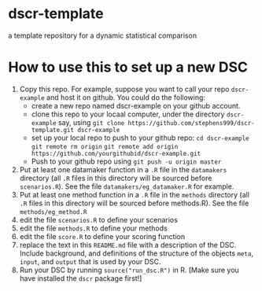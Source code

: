 # dscr-template
a template repository for a dynamic statistical comparison

# How to use this to set up a new DSC

1. Copy this repo. For example, suppose you want to call your repo `dscr-example` and host it on github. You could do the following:
    * create a new repo named dscr-example on your github account.
    * clone this repo to your locaal computer, under the directory `dscr-example` say, using `git clone https://github.com/stephens999/dscr-template.git dscr-example`
    * set up your local repo to push to your github repo: `cd dscr-example` `git remote rm origin` `git remote add origin https://github.com/yourgithubid/dscr-example.git`
    * Push to your github repo using `git push -u origin master`
2. Put at least one datamaker function in a `.R` file in the `datamakers` directory (all `.R` files in this directory will be sourced before `scenarios.R`). See the file `datamakers/eg_datamaker.R` for example.
3. Put at least one method function in a `.R` file in the `methods` directory (all `.R` files in this directory will be sourced before methods.R). See the file `methods/eg_method.R`
4. edit the file `scenarios.R` to define your scenarios 
5. edit the file `methods.R` to define your methods
6. edit the file `score.R` to define your scoring function
7. replace the text in this `README.md` file with a description of the DSC. Include background, and definitions of the structure of the objects `meta`, `input`, and `output` that is used by your DSC.
8. Run your DSC by running `source("run_dsc.R")` in R. [Make sure you have installed the `dscr` package first!]
